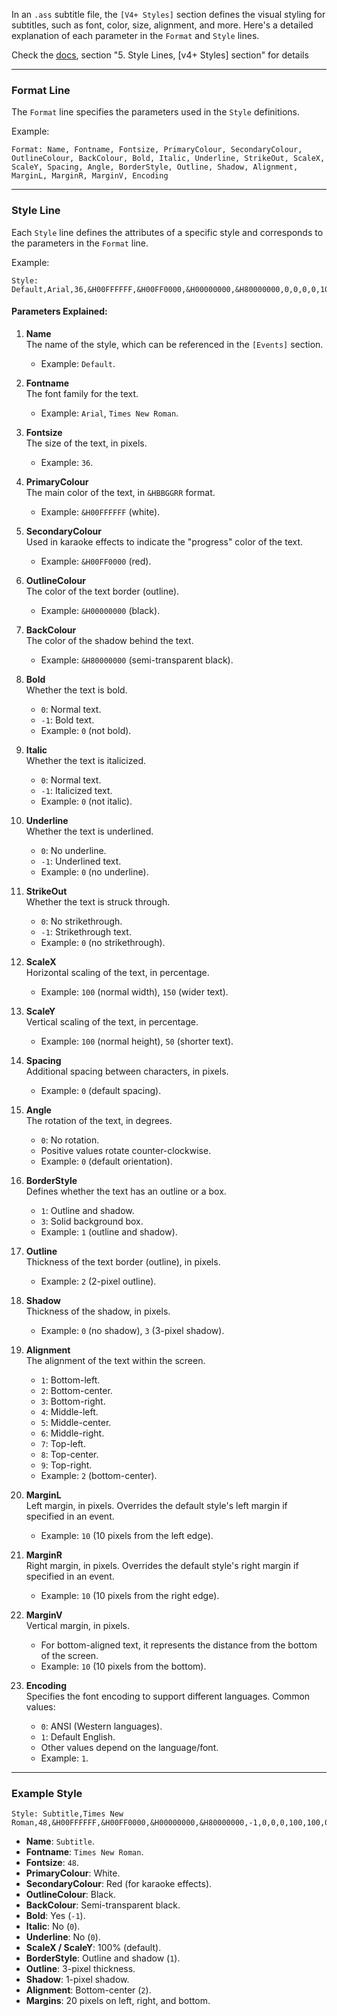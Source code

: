 In an `.ass` subtitle file, the `[V4+ Styles]` section defines the visual styling for subtitles, such as font, color, size, alignment, and more. Here's a detailed explanation of each parameter in the `Format` and `Style` lines.

Check the [docs](http://www.tcax.org/docs/ass-specs.htm), section "5. Style Lines, [v4+ Styles] section" for details

---

### **Format Line**
The `Format` line specifies the parameters used in the `Style` definitions.

Example:
```ass
Format: Name, Fontname, Fontsize, PrimaryColour, SecondaryColour, OutlineColour, BackColour, Bold, Italic, Underline, StrikeOut, ScaleX, ScaleY, Spacing, Angle, BorderStyle, Outline, Shadow, Alignment, MarginL, MarginR, MarginV, Encoding
```

---

### **Style Line**
Each `Style` line defines the attributes of a specific style and corresponds to the parameters in the `Format` line.

Example:
```ass
Style: Default,Arial,36,&H00FFFFFF,&H00FF0000,&H00000000,&H80000000,0,0,0,0,100,100,0,0,1,2,0,2,10,10,10,1
```

#### Parameters Explained:
1. **Name**  
   The name of the style, which can be referenced in the `[Events]` section.  
   - Example: `Default`.

2. **Fontname**  
   The font family for the text.  
   - Example: `Arial`, `Times New Roman`.

3. **Fontsize**  
   The size of the text, in pixels.  
   - Example: `36`.

4. **PrimaryColour**  
   The main color of the text, in `&HBBGGRR` format.  
   - Example: `&H00FFFFFF` (white).

5. **SecondaryColour**  
   Used in karaoke effects to indicate the "progress" color of the text.  
   - Example: `&H00FF0000` (red).

6. **OutlineColour**  
   The color of the text border (outline).  
   - Example: `&H00000000` (black).

7. **BackColour**  
   The color of the shadow behind the text.  
   - Example: `&H80000000` (semi-transparent black).

8. **Bold**  
   Whether the text is bold.  
   - `0`: Normal text.  
   - `-1`: Bold text.  
   - Example: `0` (not bold).

9. **Italic**  
   Whether the text is italicized.  
   - `0`: Normal text.  
   - `-1`: Italicized text.  
   - Example: `0` (not italic).

10. **Underline**  
    Whether the text is underlined.  
    - `0`: No underline.  
    - `-1`: Underlined text.  
    - Example: `0` (no underline).

11. **StrikeOut**  
    Whether the text is struck through.  
    - `0`: No strikethrough.  
    - `-1`: Strikethrough text.  
    - Example: `0` (no strikethrough).

12. **ScaleX**  
    Horizontal scaling of the text, in percentage.  
    - Example: `100` (normal width), `150` (wider text).

13. **ScaleY**  
    Vertical scaling of the text, in percentage.  
    - Example: `100` (normal height), `50` (shorter text).

14. **Spacing**  
    Additional spacing between characters, in pixels.  
    - Example: `0` (default spacing).

15. **Angle**  
    The rotation of the text, in degrees.  
    - `0`: No rotation.  
    - Positive values rotate counter-clockwise.  
    - Example: `0` (default orientation).

16. **BorderStyle**  
    Defines whether the text has an outline or a box.  
    - `1`: Outline and shadow.  
    - `3`: Solid background box.  
    - Example: `1` (outline and shadow).

17. **Outline**  
    Thickness of the text border (outline), in pixels.  
    - Example: `2` (2-pixel outline).

18. **Shadow**  
    Thickness of the shadow, in pixels.  
    - Example: `0` (no shadow), `3` (3-pixel shadow).

19. **Alignment**  
    The alignment of the text within the screen.  
    - `1`: Bottom-left.  
    - `2`: Bottom-center.  
    - `3`: Bottom-right.  
    - `4`: Middle-left.  
    - `5`: Middle-center.  
    - `6`: Middle-right.  
    - `7`: Top-left.  
    - `8`: Top-center.  
    - `9`: Top-right.  
    - Example: `2` (bottom-center).

20. **MarginL**  
    Left margin, in pixels. Overrides the default style's left margin if specified in an event.  
    - Example: `10` (10 pixels from the left edge).

21. **MarginR**  
    Right margin, in pixels. Overrides the default style's right margin if specified in an event.  
    - Example: `10` (10 pixels from the right edge).

22. **MarginV**  
    Vertical margin, in pixels.  
    - For bottom-aligned text, it represents the distance from the bottom of the screen.  
    - Example: `10` (10 pixels from the bottom).

23. **Encoding**  
    Specifies the font encoding to support different languages. Common values:  
    - `0`: ANSI (Western languages).  
    - `1`: Default English.  
    - Other values depend on the language/font.  
    - Example: `1`.

---

### Example Style
```ass
Style: Subtitle,Times New Roman,48,&H00FFFFFF,&H00FF0000,&H00000000,&H80000000,-1,0,0,0,100,100,0,0,1,3,1,2,20,20,20,1
```

- **Name**: `Subtitle`.  
- **Fontname**: `Times New Roman`.  
- **Fontsize**: `48`.  
- **PrimaryColour**: White.  
- **SecondaryColour**: Red (for karaoke effects).  
- **OutlineColour**: Black.  
- **BackColour**: Semi-transparent black.  
- **Bold**: Yes (`-1`).  
- **Italic**: No (`0`).  
- **Underline**: No (`0`).  
- **ScaleX / ScaleY**: 100% (default).  
- **BorderStyle**: Outline and shadow (`1`).  
- **Outline**: 3-pixel thickness.  
- **Shadow**: 1-pixel shadow.  
- **Alignment**: Bottom-center (`2`).  
- **Margins**: 20 pixels on left, right, and bottom.
